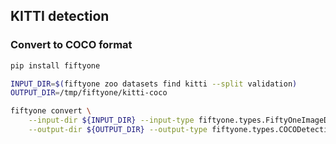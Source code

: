 
## KITTI detection

### Convert to COCO format

```bash
pip install fiftyone

INPUT_DIR=$(fiftyone zoo datasets find kitti --split validation)
OUTPUT_DIR=/tmp/fiftyone/kitti-coco

fiftyone convert \
    --input-dir ${INPUT_DIR} --input-type fiftyone.types.FiftyOneImageDetectionDataset \
    --output-dir ${OUTPUT_DIR} --output-type fiftyone.types.COCODetectionDataset
```
